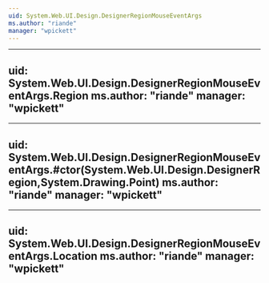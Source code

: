 ```yaml
---
uid: System.Web.UI.Design.DesignerRegionMouseEventArgs
ms.author: "riande"
manager: "wpickett"
---
```


---
uid: System.Web.UI.Design.DesignerRegionMouseEventArgs.Region
ms.author: "riande"
manager: "wpickett"
---

---
uid: System.Web.UI.Design.DesignerRegionMouseEventArgs.#ctor(System.Web.UI.Design.DesignerRegion,System.Drawing.Point)
ms.author: "riande"
manager: "wpickett"
---

---
uid: System.Web.UI.Design.DesignerRegionMouseEventArgs.Location
ms.author: "riande"
manager: "wpickett"
---
